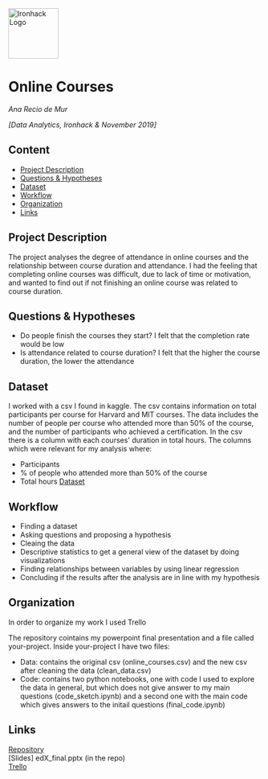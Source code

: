 <img src="https://bit.ly/2VnXWr2" alt="Ironhack Logo" width="100"/>

# Online Courses
*Ana Recio de Mur*

*[Data Analytics, Ironhack & November 2019]*

## Content
- [Project Description](#project-description)
- [Questions & Hypotheses](#questions-hypotheses)
- [Dataset](#dataset)
- [Workflow](#workflow)
- [Organization](#organization)
- [Links](#links)

## Project Description
The project analyses the degree of attendance in online courses and the relationship between course duration and attendance. I had the feeling that completing online courses was difficult, due to lack of time or motivation, and wanted to find out if not finishing an online course was related to course duration. 

## Questions & Hypotheses
- Do people finish the courses they start? I felt that the completion rate would be low
- Is attendance related to course duration? I felt that the higher the course duration, the lower the attendance

## Dataset
I worked with a csv I found in kaggle. The csv contains information on total participants per course for Harvard and MIT courses. The data includes the number of people per course who attended more than 50% of the course, and the number of participants who achieved a certification. In the csv there is a column with each courses' duration in total hours. The columns which were relevant for my analysis where: 

- Participants
- % of people who attended more than 50% of the course
- Total hours
[Dataset](https://www.kaggle.com/edx/course-study)

## Workflow

- Finding a dataset
- Asking questions and proposing a hypothesis 
- Cleaing the data 
- Descriptive statistics to get a general view of the dataset by doing visualizations
- Finding relationships between variables by using linear regression 
- Concluding if the results after the analysis are in line with my hypothesis 

## Organization

In order to organize my work I used Trello 

The repository cointains my powerpoint final presentation and a file called your-project. Inside your-project I have two files:
- Data: contains the original csv (online_courses.csv) and the new csv after cleaning the data (clean_data.csv) 
- Code: contains two python notebooks, one with code I used to explore the data in general, but which does not give answer to my main questions (code_sketch.ipynb) and a second one with the main code which gives answers to the initail questions (final_code.ipynb) 

## Links

[Repository](https://github.com/anarmcm/Project-Week-5-Your-Own-Project)  
[Slides] edX_final.pptx (in the repo)  
[Trello](https://trello.com/b/td3YnU27/online-courses)  
